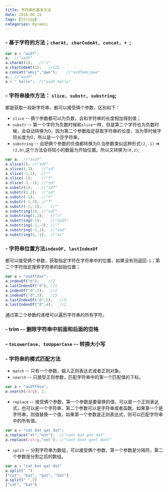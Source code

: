 ```yaml
---
title: 字符串的基本方法
date: 2016-06-19
tags: [String]
categories: Dynamic
---
```


### - 基于字符的方法；`charAt, charCodeAt, concat, + `;

```javascript
var a = "asdf";
a;  //"asdf"
a.charAt(1);   //"s"
a.charCodeAt(1);   //115
a.concat("wmsj","qwe");    //"asdfwmsjqwe"
a;; //"asdf"
a + " hello";  //"asdf hello"
```

### - 字符串操作方法： `slice, substr, substring`;
都是获取一段新字符串，都可以接受俩个参数，区别如下：
- `slice` -- 俩个参数都可以为负数，会和字符串的长度相加得到值；
- `substr` -- 第一个字符为负数时候和`slice`一样，但是第二个字符也为负数时候，会自动转换为0，因为第二个参数指定获取字符串的长度，当为零时候字符长度为0，所以是一个空字符串。
- `substring` -- 会把俩个参数的负值都转换为0.当参数类似这种形式`(2,-1)` => `(2,0)`,这个方法会将较小的数最为开始位置。所以又转换为`(0,2)`;

```javascript
var a;  //"asdf"
a.slice(1); //"sdf"
a.slice(1,3);   //"sd"
a.slice(-1,1);  //""
a.slice(-1);    //"f"
a.slice(-3,-1); //"sd"
a.substr(1);    //"sdf"
a.substr(1,2);  //"sd"
a.substr(-1);   //"f"
a.substr(-1,2); //"f"
a.substr(-1,-1);    //""
a.substring(1); //"sdf"
a.substring(1,2);   //"s"
a.substring(-1);    //"asdf"
a.substring(-1,-3); //""
a.substring(-1,3);  //"asd"
a.substring(2,-1);  //"as"
```

### - 字符串位置方法`indexOF, lastIndexOf`
都可以接受俩个参数，获取指定字符在字符串中的位置，如果没有则返回`-1`；第二个字符指定搜索字符串的起始位置；

```javascript
var a = "asdffdas";
a.indexOf("d");    //2
a.lastIndexOf("d"); //5
a.indexOf("d",2);   //2
a.indexOf("d",3);   //5
a.lastIndexOf("d",5);   //5
a.lastIndexOf("d",4);   //2
```

通过第二个参数的递增可以遍历字符串的所有字符。

### - trim -- 删除字符串中前面和后面的空格

### - `toLowerCase, toUpperCase` -- 转换大小写

### - 字符串的模式匹配方法
- `match` -- 只有一个参数，输入正则表达式或者正则对象。
- `search` -- 只接受正则参数，匹配字符串中的第一个匹配值的下标。

```javascript
var a = "asdffdsa";
a.search(/d/g); 2;
```

- `replace` -- 接受俩个参数，第一个参数是要替换的值，可以是一个正则表达式，也可以是一个字符串，第二个参数可以是字符串或者函数。如果第一个是字符串，则值替换一个值，如果第一个参数是正则表达式，则可以匹配字符串中的所有值。

```javascript
var a = "cat bat gat dat";
a.replace("at","ont");  //"cont bat gat dat"
a.replace(/at/g,"ont"); //"cont bont gont dont"
```

- `split` -- 分割字符串为数组，可以接受俩个参数，第一个参数是分隔符，第二个参数是分割之后的数组。

```javascript
var a = "cat bat gat dat"
a.split(" ")
["cat", "bat", "gat", "dat"]
a.split(" ",2)
["cat", "bat"]
```

